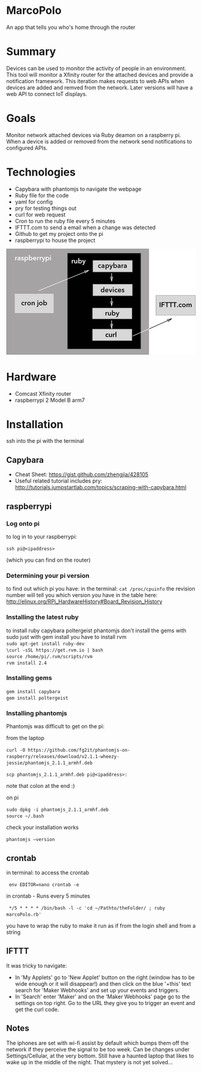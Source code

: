 # MarcoPolo
An app that tells you who's home through the router

# Summary  
Devices can be used to monitor the activity of people in an environment. This tool will monitor a Xfinity router for the attached devices and provide a notification framework. This iteration makes requests to web APIs when devices are added and remved from the network. Later versions will have a web API to connect IoT displays.  

# Goals  
Monitor network attached devices via Ruby deamon on a raspberry pi. When a device is added or removed from the network send notifications to configured APIs.

# Technologies  
* Capybara with phantomjs to navigate the webpage
* Ruby file for the code
* yaml for config
* pry for testing things out
* curl for web request
* Cron to run the ruby file every 5 minutes
* IFTTT.com to send a email when a change was detected
* Github to get my project onto the pi
* raspberrypi to house the project  


![workflow](./workflow.png)

# Hardware
* Comcast Xfinity router
* raspberrypi 2 Model B arm7  

# Installation
ssh into the pi with the terminal  

## Capybara   
* Cheat Sheet: https://gist.github.com/zhengjia/428105
* Useful related tutorial includes pry: http://tutorials.jumpstartlab.com/topics/scraping-with-capybara.html

## raspberrypi  

### Log onto pi

to log in to your raspberrypi:

`ssh pi@<ipaddress>`

(which you can find on the router)

### Determining your pi version

to find out which pi you have:
in the terminal:
``cat /proc/cpuinfo``
the revision number will tell you which version you have in the table here:
http://elinux.org/RPi_HardwareHistory#Board_Revision_History

### Installing the latest ruby

to install ruby capybara poltergeist phantomjs
don't install the gems with sudo just with gem install
you have to install rvm  
``sudo apt-get install ruby-dev``  
``\curl -sSL https://get.rvm.io | bash``  
``source /home/pi/.rvm/scripts/rvm ``  
``rvm install 2.4``

### Installing gems

``gem install capybara``  
``gem install poltergeist ``

### Installing phantomjs

Phantomjs was difficult to get on the pi:

from the laptop  

``curl -O https://github.com/fg2it/phantomjs-on-raspberry/releases/download/v2.1.1-wheezy-jessie/phantomjs_2.1.1_armhf.deb``

``scp phantomjs_2.1.1_armhf.deb pi@<ipaddress>:``

note that colon at the end :)

on pi  

``sudo dpkg -i phantomjs_2.1.1_armhf.deb``  
``source ~/.bash``

check your installation works

``phantomjs —version``

## crontab  
in terminal: to access the crontab   

  ``  env EDITOR=nano crontab -e  ``  

in crontab - Runs every 5 minutes  

   ``  */5 * * * * /bin/bash -l -c 'cd ~/Pathto/theFolder/ ; ruby marcoPolo.rb'  ``  

  you have to wrap the ruby to make it run as if from the login shell and from a string  

## IFTTT  
It was tricky to navigate:  

* In 'My Applets' go to 'New Applet' button on the right (window has to be wide enough or it will disappear!) and then click on the blue '+this' text search for 'Maker Webhooks' and set up your events and triggers.
* In 'Search' enter 'Maker' and on the 'Maker Webhooks' page go to the settings on top right. Go to the URL they give you to trigger an event and get the curl code.  

## Notes  
The iphones are set with wi-fi assist by default which bumps them off the network if they perceive the signal to be too week. Can be changes under Settings/Cellular, at the very bottom.
Still have a haunted laptop that likes to wake up in the middle of the night. That mystery is not yet solved...
